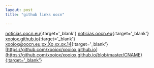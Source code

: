 ```yaml
---
layout: post
title: "github links oocn"

---
```



[noticias.oocn.eu](noticias.oocn.eu){:target='_blank'}	[noticias.oocn.eu](xooiox.github.io){:target='_blank'}	[xooiox.github.io](https://github.com/xooiox/xooiox.github.io){:target='_blank'}	[xooiox@oocn.eu;xx.Xo.xx.ox.14](xooiox.github.io/){:target='_blank'}	[https://github.com/xooiox/xooiox.github.io](https://github.com/xooiox/xooiox.github.io/blob/master/CNAME){:target='_blank'}

